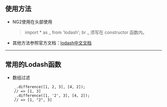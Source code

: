 ## 使用方法
+ NG2使用在头部使用
    > import * as _ from 'lodash';
    br
     _ 须写在 constructor 函数内。
+ 其他方法参照官方文档：[lodash中文文档](http://lodashjs.com/docs/)

---

## 常用的Lodash函数

+ 数组过滤

```
    _.difference([1, 2, 3], [4, 2]);
    // => [1, 3]
    _.difference([1, '2', 3], [4, 2]);
    // => [1, "2", 3]
```        